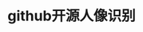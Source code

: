 <!--
 * @Author: wjn
 * @Date: 2020-09-06 06:07:15
 * @LastEditors: wjn
 * @LastEditTime: 2020-09-06 06:07:45
-->
# github开源人像识别